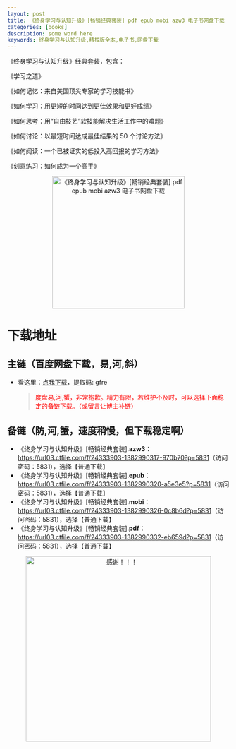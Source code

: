 ```yaml
---
layout: post
title: 《终身学习与认知升级》[畅销经典套装] pdf epub mobi azw3 电子书网盘下载
categories: [books]
description: some word here
keywords: 终身学习与认知升级,精校版全本,电子书,网盘下载
---
```


《终身学习与认知升级》经典套装，包含：

《学习之道》

《如何记忆：来自美国顶尖专家的学习技能书》

《如何学习：用更短的时间达到更佳效果和更好成绩》

《如何思考：用“自由技艺”软技能解决生活工作中的难题》

《如何讨论：以最短时间达成最佳结果的 50 个讨论方法》

《如何阅读：一个已被证实的低投入高回报的学习方法》

《刻意练习：如何成为一个高手》

<div align="center"><img src="https://qweree.cn/wp-content/uploads/2024/10/zhong-shen-xue-xi-yu-ren-zhi-sheng-ji-tuya.jpg" alt="《终身学习与认知升级》[畅销经典套装] pdf epub mobi azw3 电子书网盘下载" width="300px" height="auto"></div>

# 下载地址

## 主链（百度网盘下载，易,河,斜）

- 看这里：[点我下载](https://pan.baidu.com/s/1iMXUbSbtZQZjDcqDmnWUyw?pwd=gfre)，提取码: gfre

  > <p style="color:red" >度盘易,河,蟹，非常抱歉。精力有限，若维护不及时，可以选择下面稳定的备链下载。（或留言让博主补链）</p>

## 备链（防,河,蟹，速度稍慢，但下载稳定啊）

- 《终身学习与认知升级》[畅销经典套装].**azw3**：<https://url03.ctfile.com/f/24333903-1382990317-970b70?p=5831>（访问密码：5831），选择【普通下载】
- 《终身学习与认知升级》[畅销经典套装].**epub**：<https://url03.ctfile.com/f/24333903-1382990320-a5e3e5?p=5831>（访问密码：5831），选择【普通下载】
- 《终身学习与认知升级》[畅销经典套装].**mobi**：<https://url03.ctfile.com/f/24333903-1382990326-0c8b6d?p=5831>（访问密码：5831），选择【普通下载】
- 《终身学习与认知升级》[畅销经典套装].**pdf**：<https://url03.ctfile.com/f/24333903-1382990332-eb659d?p=5831>（访问密码：5831），选择【普通下载】

<div align="center"><img src="https://pic.imgdb.cn/item/6707df6bd29ded1a8ce37031.gif" alt="感谢！！！" width="420px" height="auto"/></div>
